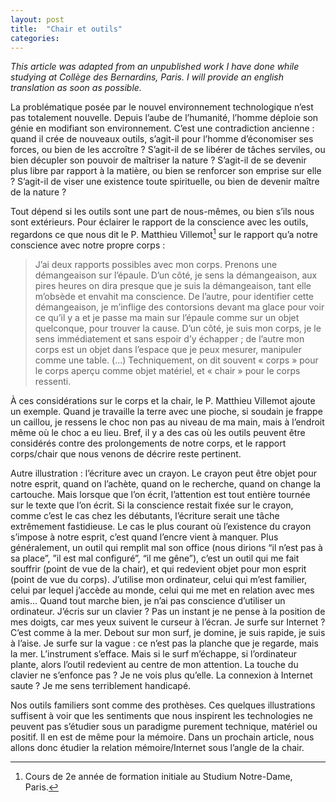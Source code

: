 ```yaml
---
layout: post
title:  "Chair et outils"
categories:
---
```


_This article was adapted from an unpublished work I have done while studying at Collège des Bernardins, Paris. I will provide an english translation as soon as possible._

La problématique posée par le nouvel environnement technologique n’est pas totalement nouvelle. Depuis l’aube de l’humanité, l’homme déploie son génie en modifiant son environnement. C’est une contradiction ancienne : quand il crée de nouveaux outils, s’agit-il pour l’homme d’économiser ses forces, ou bien de les accroître ? S’agit-il de se libérer de tâches serviles, ou bien décupler son pouvoir de maîtriser la nature ? S’agit-il de se devenir plus libre par rapport à la matière, ou bien se renforcer son emprise sur elle ? S’agit-il de viser une existence toute spirituelle, ou bien de devenir maître de la nature ?

Tout dépend si les outils sont une part de nous-mêmes, ou bien s’ils nous sont extérieurs. Pour éclairer le rapport de la conscience avec les outils, regardons ce que nous dit le P. Matthieu Villemot[^1]  sur le rapport qu’a notre conscience avec notre propre corps :

> J’ai deux rapports possibles avec mon corps. Prenons une démangeaison sur l’épaule. D’un côté, je sens la démangeaison, aux pires heures on dira presque que je suis la démangeaison, tant elle m’obsède et envahit ma conscience. De l’autre, pour identifier cette démangeaison, je m’inflige des contorsions devant ma glace pour voir ce qu’il y a et je passe ma main sur l’épaule comme sur un objet quelconque, pour trouver la cause. D’un côté, je suis mon corps, je le sens immédiatement et sans espoir d’y échapper ; de l’autre mon corps est un objet dans l’espace que je peux mesurer, manipuler comme une table. (...)
> Techniquement, on dit souvent « corps » pour le corps aperçu comme objet matériel, et « chair » pour le corps ressenti.

À ces considérations sur le corps et la chair, le P. Matthieu Villemot ajoute un exemple. Quand je travaille la terre avec une pioche, si soudain je frappe un caillou, je ressens le choc non pas au niveau de ma main, mais à l’endroit même où le choc a eu lieu. Bref, il y a des cas où les outils peuvent être considérés contre des prolongements de notre corps, et le rapport corps/chair que nous venons de décrire reste pertinent.

Autre illustration : l’écriture avec un crayon. Le crayon peut être objet pour notre esprit, quand on l’achète, quand on le recherche, quand on change la cartouche. Mais lorsque que l’on écrit, l’attention est tout entière tournée sur le texte que l’on écrit. Si la conscience restait fixée sur le crayon, comme c’est le cas chez les débutants, l’écriture serait une tâche extrêmement fastidieuse. Le cas le plus courant où l’existence du crayon s’impose à notre esprit, c’est quand l’encre vient à manquer. Plus généralement, un outil qui remplit mal son office (nous dirions “il n’est pas à sa place”, ”il est mal configuré”, “il me gêne”), c’est un outil qui me fait souffrir (point de vue de la chair), et qui redevient objet pour mon esprit (point de vue du corps).
J’utilise mon ordinateur, celui qui m’est familier, celui par lequel j’accède au monde, celui qui me met en relation avec mes amis... Quand tout marche bien, je n’ai pas conscience d’utiliser un ordinateur. J’écris sur un clavier ? Pas un instant je ne pense à la position de mes doigts, car mes yeux suivent le curseur à l’écran. Je surfe sur Internet ? C’est comme à la mer. Debout sur mon surf, je domine, je suis rapide, je suis à l’aise. Je surfe sur la vague : ce n’est pas la planche que je regarde, mais la mer. L’instrument s’efface. Mais si le surf m’échappe, si l’ordinateur plante, alors l’outil redevient au centre de mon attention. La touche du clavier ne s’enfonce pas ? Je ne vois plus qu’elle. La connexion à Internet saute ? Je me sens terriblement handicapé.

Nos outils familiers sont comme des prothèses. Ces quelques illustrations suffisent à voir que les sentiments que nous inspirent les technologies ne peuvent pas s’étudier sous un paradigme purement technique, matériel ou positif. Il en est de même pour la mémoire. Dans un prochain article, nous allons donc étudier la relation mémoire/Internet sous l’angle de la chair.


[^1]: Cours de 2e année de formation initiale au Studium Notre-Dame, Paris.